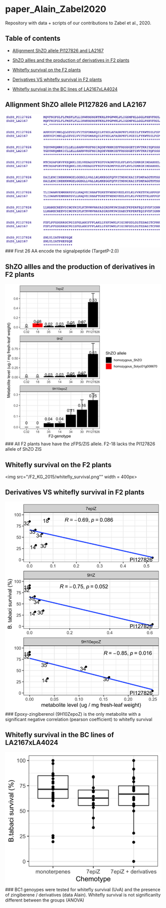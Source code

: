 # paper_Alain_Zabel2020

Repository with data + scripts of our contributions to Zabel et al., 2020.

## Table of contents

* [Allignment ShZO allele PI127826 and LA2167](#allignement)

* [ShZO allles and the production of derivatives in F2 plants](#ShZO-alleles-and-derivatives)

* [Whitefly survival on the F2 plants](#WF-survival-F2-plants)

* [Derivatives VS whitefly survival in F2 plants](#Zingiberene-vs-wf-survival)

* [Whitefly survival in the BC lines of LA2167xLA4024](#wf-survival-BC1-lines)

## Allignment ShZO allele PI127826 and LA2167
<img src="/PI127826_vs_LA2167/ShZO_allignement_PI127826_LA2167.png" width = 600px>
### First 26 AA encode the signalpeptide (TargetP-2.0)


## ShZO allles and the production of derivatives in F2 plants
<img src="/F2_KG_2015/metabolites_and_ShZO_alleles.png" width = 600px>
### All F2 plants have have the zFPS/ZIS allele. F2-18 lacks the PI127826 allele of ShZO ZIS 

## Whitefly survival on the F2 plants
<img src="/F2_KG_2015/whitefly_survival.png"" width = 400px>

## Derivatives VS whitefly survival in F2 plants
<img src="/F2_KG_2015/metabolites_vs_wf_survival.png" width = 600px>
### Epoxy-zingiberenol (9H10ZepoZ) is the only metabolite with a significant negative correlation (pearson coefficient) to whitefly survival

## Whitefly survival in the BC lines of LA2167xLA4024 
<img src="/BC1_Alain/wf_survival_per_chemotype.png" width = 600px>
### BC1 genoypes were tested for whitefly survival (UvA) and the presence of zingiberene / derivatives (data Alain). Whitefly survival is not significanlty different between the groups (ANOVA)


